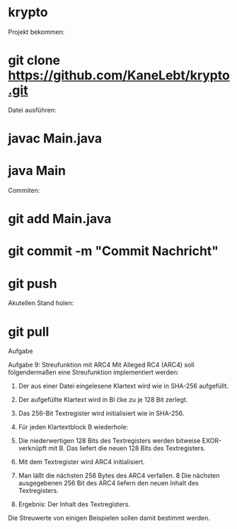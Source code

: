 # krypto

Projekt bekommen:

# git clone https://github.com/KaneLebt/krypto.git


Datei ausführen:
# javac Main.java
# java Main

Commiten:
# git add  Main.java
# git commit -m "Commit Nachricht"
# git push

Akutellen Stand holen:
# git pull

Aufgabe

Aufgabe 9: Streufunktion mit ARC4
Mit Alleged RC4 (ARC4) soll folgendermaßen eine Streufunktion implementiert werden:
1. Der aus einer Datei eingelesene Klartext wird wie in SHA-256 aufgefüllt.

2. Der aufgefüllte Klartext wird in Bl ̈cke zu je 128 Bit zerlegt.

3. Das 256-Bit Textregister wird initialisiert wie in SHA-256.
4. Für jeden Klartextblock B wiederhole:

5. Die niederwertigen 128 Bits des Textregisters werden bitweise EXOR-verknüpft mit B. Das liefert die neuen 128 Bits des Textregisters.

6. Mit dem Textregister wird ARC4 initialisiert.
7. Man läßt die nächsten 256 Bytes des ARC4 verfallen.
8 Die nächsten ausgegebenen 256 Bit des ARC4 liefern den neuen Inhalt des Textregisters.
9. Ergebnis: Der Inhalt des Textregisters.

Die Streuwerte von einigen Beispielen sollen damit bestimmt werden.


